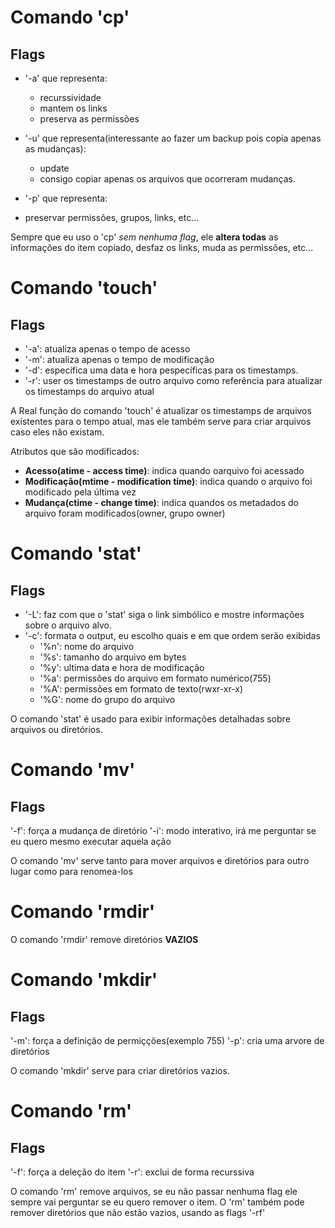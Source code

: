 # Comando 'cp'

## Flags
- '-a' que representa:
  - recurssividade
  - mantem os links
  - preserva as permissões

- '-u' que representa(interessante ao fazer um backup pois copia apenas as mudanças):
  - update
  - consigo copiar apenas os arquivos que ocorreram mudanças.

- '-p' que representa:
- preservar permissões, grupos, links, etc...

Sempre que eu uso o 'cp' *sem nenhuma flag*, ele **altera todas** as informações do item
copiado, desfaz os links, muda as permissões, etc...

# Comando 'touch'

## Flags
- '-a': atualiza apenas o tempo de acesso
- '-m': atualiza apenas o tempo de modificação
- '-d': especifica uma data e hora pespecíficas para os timestamps.
- '-r': user os timestamps de outro arquivo como referência para atualizar os timestamps do arquivo atual


A Real função do comando 'touch' é atualizar os timestamps de arquivos existentes para o tempo atual,
mas ele também serve para criar arquivos caso eles não existam.

Atributos que são modificados:
- **Acesso(atime - access time)**: indica quando oarquivo foi acessado
- **Modificação(mtime - modification time)**: indica quando o arquivo foi modificado pela última vez
- **Mudança(ctime - change time)**: indica quandos os metadados do arquivo foram modificados(owner, grupo owner)

# Comando 'stat'

## Flags
- '-L': faz com que o 'stat' siga o link simbólico e mostre informações sobre o arquivo alvo.
- '-c': formata o output, eu escolho quais e em que ordem serão exibidas
  - '%n': nome do arquivo
  - '%s': tamanho do arquivo em bytes
  - '%y': ultima data e hora de modificação
  - '%a': permissões do arquivo em formato numérico(755)
  - '%A': permissões em formato de texto(rwxr-xr-x)
  - '%G': nome do grupo do arquivo

O comando 'stat' é usado para exibir informações detalhadas sobre arquivos ou diretórios.


# Comando 'mv'

## Flags
'-f': força a mudança de diretório
'-i': modo interativo, irá me perguntar se eu quero mesmo executar aquela ação

O comando 'mv' serve tanto para mover arquivos e diretórios para outro lugar como para renomea-los


# Comando 'rmdir'

O comando 'rmdir' remove diretórios **VAZIOS**


# Comando 'mkdir'

## Flags
'-m': força a definição de permiçções(exemplo 755)
'-p': cria uma arvore de diretórios

O comando 'mkdir' serve para criar diretórios vazios.

# Comando 'rm'

## Flags
'-f': força a deleção do item
'-r': exclui de forma recurssiva

O comando 'rm' remove arquivos, se eu não passar nenhuma flag ele sempre vai perguntar se eu quero remover o item.
O 'rm' também pode remover diretórios que não estão vazios, usando as flags '-rf'
